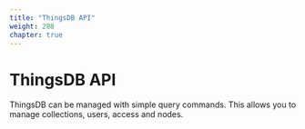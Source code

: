 ```yaml
---
title: "ThingsDB API"
weight: 288
chapter: true
---
```


# ThingsDB API

ThingsDB can be managed with simple query commands. This allows you to manage
collections, users, access and nodes.
